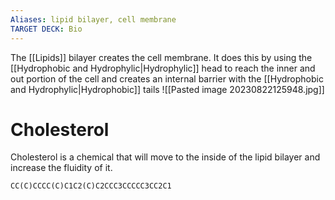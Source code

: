 ```yaml
---
Aliases: lipid bilayer, cell membrane
TARGET DECK: Bio
---
```

The [[Lipids]] bilayer creates the cell membrane. It does this by using the [[Hydrophobic and Hydrophylic|Hydrophylic]] head to reach the inner and out portion of the cell and creates an internal barrier with the [[Hydrophobic and Hydrophylic|Hydrophobic]] tails
![[Pasted image 20230822125948.jpg]]

# Cholesterol
Cholesterol is a chemical that will move to the inside of the lipid bilayer and increase the fluidity of it. 
```smiles
CC(C)CCCC(C)C1C2(C)C2CCC3CCCCC3CC2C1
```

